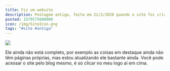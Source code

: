 ```yaml
---
title: Fiz um website
description: Postagem antiga, feita em 21/1/2020 quando o site foi criado.
posted: 1579575600000
icon: /img/SiteIcon.png
tags: "#site #antiga"
---
```

![](/img/SiteVelho.png)

Ele ainda não está completo, por exemplo as coisas em destaque ainda não têm páginas próprias, mas estou atualizando ele bastante ainda. Você pode acessar o site pelo blog mesmo, é só clicar no meu logo aí em cima.